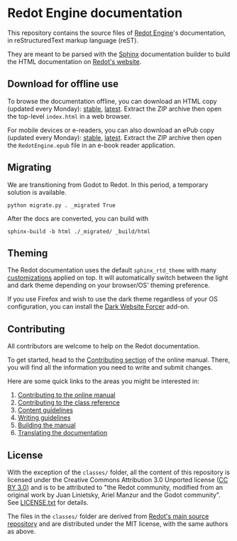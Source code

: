 # Redot Engine documentation

This repository contains the source files of [Redot Engine](https://redotengine.org)'s documentation, in reStructuredText markup language (reST).

They are meant to be parsed with the [Sphinx](https://www.sphinx-doc.org/) documentation builder to build the HTML documentation on [Redot's website](https://docs.redotengine.org).

## Download for offline use

To browse the documentation offline, you can download an HTML copy (updated every Monday):
[stable](https://download.redotengine.org/docs/redot-docs-html-stable.zip),
[latest](https://download.redotengine.org/docs/redot-docs-html-master.zip). Extract
the ZIP archive then open the top-level `index.html` in a web browser.

For mobile devices or e-readers, you can also download an ePub copy (updated every Monday):
[stable](https://download.redotengine.org/docs/redot-docs-epub-stable.zip),
[latest](https://download.redotengine.org/docs/redot-docs-epub-master.zip). Extract
the ZIP archive then open the `RedotEngine.epub` file in an e-book reader application.

## Migrating

We are transitioning from Godot to Redot. In this period, a temporary solution is available.
```
python migrate.py . _migrated True
```

After the docs are converted, you can build with
```
sphinx-build -b html ./_migrated/ _build/html
```

## Theming

The Redot documentation uses the default `sphinx_rtd_theme` with many
[customizations](_static/) applied on top. It will automatically switch between
the light and dark theme depending on your browser/OS' theming preference.

If you use Firefox and wish to use the dark theme regardless of your OS
configuration, you can install the
[Dark Website Forcer](https://addons.mozilla.org/en-US/firefox/addon/dark-mode-website-switcher/)
add-on.

## Contributing

All contributors are welcome to help on the Redot documentation.

To get started, head to the [Contributing section](https://docs.redotengine.org/contributing/ways_to_contribute.html#contributing-to-the-documentation) of the online manual. There, you will find all the information you need to write and submit changes.

Here are some quick links to the areas you might be interested in:

1. [Contributing to the online manual](https://docs.redotengine.org/contributing/documentation/contributing_to_the_documentation.html)
2. [Contributing to the class reference](https://docs.redotengine.org/contributing/documentation/updating_the_class_reference.html)
3. [Content guidelines](https://docs.redotengine.org/contributing/documentation/content_guidelines.html)
4. [Writing guidelines](https://docs.redotengine.org/contributing/documentation/docs_writing_guidelines.html)
5. [Building the manual](https://docs.redotengine.org/contributing/documentation/building_the_manual.html)
6. [Translating the documentation](https://docs.redotengine.org/contributing/documentation/editor_and_docs_localization.html)

## License

With the exception of the `classes/` folder, all the content of this repository is licensed under the Creative Commons Attribution 
3.0 Unported license ([CC BY 3.0](https://creativecommons.org/licenses/by/3.0/)) and is to be attributed to "the Redot community, modified from an original work by Juan Linietsky, Ariel Manzur and the Godot community".
See [LICENSE.txt](/LICENSE.txt) for details.

The files in the `classes/` folder are derived from [Redot's main source repository](https://github.com/redot-engine/redot) and are distributed under the MIT license, with the same authors as above.
